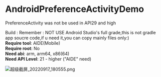 # AndroidPreferenceActivityDemo

PreferenceActivity was not be used in API29 and high

Build :
Remember : NOT USE Android Studio's full grade,this is not gradle app soucre code,if u need it,you can copy mainly files only:)  
__Require tool__: AIDE(Mobile)  
**Require root**: No  
**Need abi**: arm, arm64, x86(64)  
**Need API Level**: 21 - higher ("AIDE" need)

![超级截屏_20220917_180555.png](https://s2.loli.net/2022/09/17/rakfNi3xvZ9JWlL.png)
